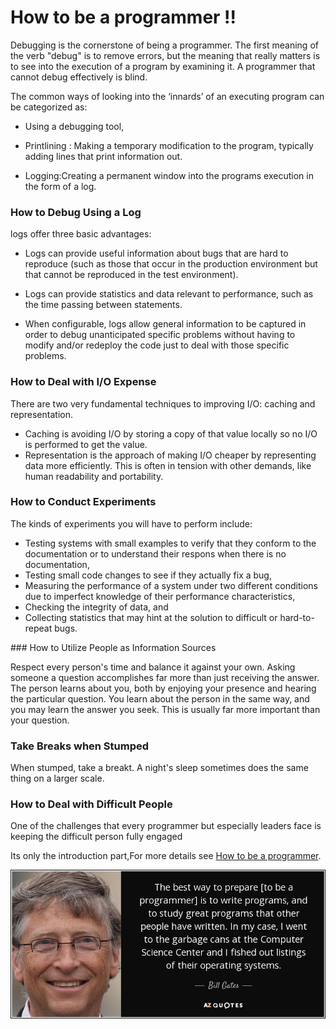 # How to be a programmer !!

Debugging	is	the	cornerstone	of	being	a	programmer.	The	first	meaning	of	the	verb	"debug" is	to	remove	errors,	but	the meaning	that	really	matters	is	to	see	into	the	execution	of	a program	by	examining	it.	A	programmer	that	cannot	debug	effectively	is	blind.

   The	common	ways	of	looking	into	the	‘innards’	of	an	executing	program	can	be	categorized as:
<ul><li>Using	a	debugging	tool,</li></ul>
<ul><li>Printlining : Making	a	temporary	modification	to	the	program,	typically	adding	lines	that print	information
out.</li></ul>
<ul><li>Logging:Creating	a	permanent	window	into	the	programs	execution	in	the	form	of	a log.</li></ul>

### How	to	Debug	Using	a	Log

logs	offer	three	basic	advantages:

<ul><li>Logs	can	provide	useful	information	about	bugs	that	are	hard	to	reproduce	(such	as those	that	occur	in	the	production environment	but	that	cannot	be	reproduced	in	the	test environment).</li></ul>
<ul><li>Logs	can	provide	statistics	and	data	relevant	to	performance,	such	as	the	time	passing between	statements.</li></ul>
<ul><li>When	configurable,	logs	allow	general	information	to	be	captured	in	order	to	debug unanticipated	specific	problems	without
    having	to	modify	and/or	redeploy	the	code	just to	deal	with	those	specific	problems.</li></ul>

### How to	Deal	with	I/O	Expense

There	are	two	very	fundamental	techniques	to	improving	I/O:	caching	and	representation.
- Caching	is	avoiding	I/O by	storing	a copy	of	that	value	locally	so	no	I/O	is	performed	to	get	the	value.
- Representation	is	the	approach	of	making	I/O	cheaper	by	representing	data	more	efficiently. This	is	often	in	tension	with
  other	demands,	like	human	readability	and	portability. 

### How	to	Conduct	Experiments

The	kinds	of	experiments	you	will	have	to	perform	include:
<ul>

<li>Testing	systems	with	small	examples	to	verify	that	they	conform	to	the	documentation	or to	understand	their	respons  when
    there	is	no	documentation, 
<li>Testing	small	code	changes	to	see	if	they	actually	fix	a	bug,
<li>Measuring	the	performance	of	a	system	under	two	different	conditions	due	to	imperfect knowledge	of	their	performance
    characteristics,
<li>Checking	the	integrity	of	data,	and
<li>Collecting	statistics	that	may	hint	at	the	solution	to	difficult	or	hard-to-repeat	bugs.
</ul>
### How	to	Utilize	People	as	Information Sources

Respect	every	person's	time	and	balance	it	against	your	own.	Asking	someone	a	question accomplishes	far	more	than	just
receiving	the	answer.	The	person	learns	about	you,	both	by enjoying	your	presence	and	hearing	the	particular
question.	You	learn about	the	person	in the	same	way,	and	you	may	learn	the	answer	you	seek.	This	is	usually
far	more	important than	your	question.

### Take	Breaks	when	Stumped

When	stumped,	take	a	breakt.	A	night's	sleep	sometimes	does	the same	thing	on	a	larger	scale.

### How	to	Deal	with	Difficult	People

One	of	the	challenges	that	every	programmer	but	especially	leaders	face	is	keeping	the difficult	person	fully	engaged

Its only the introduction part,For more details see [How to be a programmer](https://www.gitbook.com/book/braydie/how-to-be-a-programmer/details).

  ![All the Best](https://raw.githubusercontent.com/AnushaAugustine/mywebsite/master/pgm2.png)
